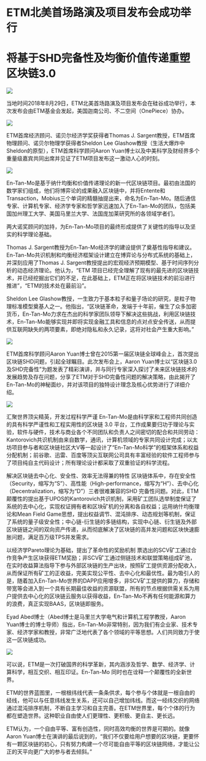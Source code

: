 # ETM北美首场路演及项目发布会成功举行
# 将基于SHD完备性及均衡价值传递重塑区块链3.0


![](./md_image/news-pic13-1.jpg)

当地时间2018年8月29日，ETM北美首场路演及项目发布会在硅谷成功举行，本次发布会由ETM基金会发起，美国迦南公司、不二空间（OnePiece）协办。

![](./md_image/news-pic13-2.jpg)

ETM首席经济顾问、诺贝尔经济学奖获得者Thomas J. Sargent教授，ETM首席物理顾问、诺贝尔物理学获得者Sheldon Lee Glashow教授（生活大爆炸中Sheldon的原型），ETM首席科学顾问Aaron Yuan博士以及中美科学及财经界多个重量级嘉宾共同出席并见证了ETM项目发布这一激动人心的时刻。

![](./md_image/news-pic13-3.jpg)

En-Tan-Mo是基于纳什均衡和价值传递理论的新一代区块链项目。最初由法国的数学家们组成，他们将博弈论的成果融入区块链中，并将Entente和Transaction，Mobius三个单词的精髓抽提出来，命名为En-Tan-Mo。随后通信专家、计算机专家、经济学专家和哲学家迅速加入了En-Tan-Mo的团队，包括美国加州理工大学、美国马里兰大学、法国庞加莱研究所的各领域学者们。

两大诺奖顾问的加持，为En-Tan-Mo项目的最终形成提供了关键性的指导以及坚实的科学理论基础。

Thomas J. Sargent教授为En-Tan-Mo经济学的建设提供了奠基性指导和建议。En-Tan-Mo共识机制和均衡经济框架设计建立在博弈论与分布式系统的基础上，并深刻应用了Thomas J. Sargent教授提出的宏观经济预期模型、基于时间序列分析的动态经济理论。他认为，“ETM 项目已经完全理解了现有的最先进的区块链技术，并已经挖掘出它们的不足，在此基础上，ETM正在将区块链技术的前沿进行推进”，“ETM的技术处在最前沿”。

Sheldon Lee Glashow教授，一生致力于基本粒子和量子场论的研究，是粒子物理标准模型奠基人之一。他指出，“区块链革命，发端于十年前，催生了众多加密货币，En-Tan-Mo力求在杰出的科学家团队领导下解决这些挑战，利用区块链技术，En-Tan-Mo能够实现并即将实现金融工具和信息的点对点安全传送，从而提供互联网缺失的两项要素，即绝对隐私和永久记录，这将对社会产生重大影响。”

![](./md_image/news-pic13-4.jpg)

ETM首席科学顾问Aaron Yuan博士曾在2015第一届区块链全球峰会上，首次提出区块链SHD问题，引起全球瞩目。此次发布会上，Aaron Yuan博士以“区块链3.0及SHD完备性”为题发表了精彩演讲，并与同行专家深入探讨了未来区块链技术的发展趋势及存在问题，分享了ETM对于SHD完备性问题的解决策略，由此揭开了En-Tan-Mo的神秘面纱，并对该项目的独特设计理念及核心优势进行了详细介绍。

![](./md_image/news-pic13-5.jpg)

汇聚世界顶尖精英，开发过程科学严谨
En-Tan-Mo是由科学家和工程师共同创造的具有科学严谨性和工程实用性的区块链 3.0 平台，工作成果要归功于理论与实验，软件与硬件，技术与商业各个不同团队和负责人之间密切的配合和共同劳动：Kantorovich共识机制由来自数学，通讯，计算机领域的专家共同设计完成；以太坊项目参与者和区块链社区大V等一起设计了“En-Tan-Mo科学”的框架体系和权益分配机制；前谷歌、迅雷、百度等顶尖互联网公司具有丰富经验的软件工程师参与了项目纯自主代码设计；所有理论设计都采取了双重验证的科学流程。

解决区块链去中心化、安全性、效率无法得兼的特性
区块链体系中，存在安全性（Security，缩写为“S”）、高性能（High-performance，缩写为“H”）、去中心化（Decentralization，缩写为“D”）三者很难兼容的SHD 完备性问题。对此，ETM颠覆性的提出基于UPOS的Kantorovich共识机制，采用矿工团队选举制度保证了系统的去中心化，实现权证拥有者和区块矿机的分离和各自权益；运用纳什均衡理论和Mean Field Game思想，提出权益调节、混沌排序、动态规划等机制，保证了系统的量子级安全性；中心链-衍生链的多链结构，实现中心链、衍生链及外部区块链链之间的双向资产传递，从而彻底解决了区块链的高并发问题和区块快速膨胀问题，满足百万级TPS并发需求。

以经济学Pareto理论为基础，提出了革命性的奖励机制
票选出的SCV矿工通过合作竞争产生区块获得ETM奖励；非SCV矿工通过侧链技术和联盟策略组成矿池，在实时收益算法指导下参与外部区块链的生产出块，按照矿工提供资源分配收入，从而保证所有矿工的正收益，完美实现公平性、去中心化和最优性。最为吸引人的是，随着加入En-Tan-Mo世界的DAPP应用增多，非SCV矿工提供的算力，存储和带宽等会进入到一个具有长期最佳收益的资源联盟，所有的节点根据供需关系为用户提供去中心化的区块链云服务以获得收益，En-Tan-Mo不再有任何能源和算力的浪费，真正实现BAAS，区块链即服务。

Eyad Abed博士（Abed博士是马里兰大学电气和计算机工程学教授，Aaron Yuan博士的博士导师）指出，En-Tan-Mo非常特别，因为我们有企业家、技术专家、经济学家和教授，非常广泛地代表了各个领域的平等思想。人们共同致力于使这一区块链成功。

![](./md_image/news-pic13-6.jpg)

可以说，ETM是一次打破国界的科学革新，其内涵涉及哲学、数学、经济学、计算科学，相互交织、相互印证。En-Tan-Mo 同时也在诠释一个颠覆性的全新世界。

ETM的世界蓝图里，一根根纬线代表一条条供求，每个参与个体就是一根自由的经线，他可以与任意纬线发生关系，还可以自己增加纬线。而这一经纬交织的网络通过混沌排序机制，不断自主学习和自主完善。在ETM世界里，每个个体的行为都在塑造世界。这种职业自由使人们更理性、更积极、更自主、更长远。

ETM认为，一个自由平等、富有创造性，同时高效均衡的世界是可期的。就像Aaron Yuan博士在演讲的最后说到的，“我们不仅要给用户想要的区块链，更要怀有一颗区块链的初心，只有努力构建一个尽可能自由平等的区块链网络，才能让公正的天平向更广大的参与者去倾斜。”

